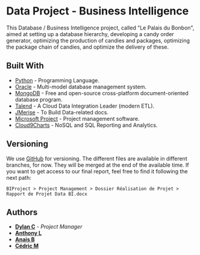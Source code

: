 # Data Project - Business Intelligence


This Database / Business Intelligence project, called "Le Palais du Bonbon", aimed at setting up a database hierarchy, developing a candy order generator, optimizing the production of candies and packages, optimizing the package chain of candies, and optimize the delivery of these.

## Built With

* [Python](https://www.python.org/) - Programming Language.
* [Oracle](https://www.oracle.com/database/technologies/index.html) - Multi-model database management system.
* [MongoDB](https://www.mongodb.com/) - Free and open-source cross-platform document-oriented database program.
* [Talend](https://www.talend.com/) - A Cloud Data Integration Leader (modern ETL).
* [JMerise](http://www.jfreesoft.com/JMerise/) - To Build Data-related docs.
* [Microsoft Project](https://products.office.com/en/project/project-and-portfolio-management-software) - Project management software.
* [Cloud9Charts](https://www.knowi.com/) - NoSQL and SQL Reporting and Analytics.

## Versioning

We use [GitHub](https://github.com/) for versioning. The different files are available in different branches, for now. They will be merged at the end of the available time.
If you want to get access to our final report, feel free to find it following the next path:
```
BIProject > Project Management > Dossier Réalisation de Projet > Rapport de Projet Data BI.docx
```

## Authors

* **[Dylan C](https://github.com/DylanCa)** - *Project Manager*
* **[Anthony L](https://github.com/AnthonyLuque)**
* **[Anais B](https://github.com/BAnais)**
* **[Cédric M](https://github.com/Cedric-M)**

